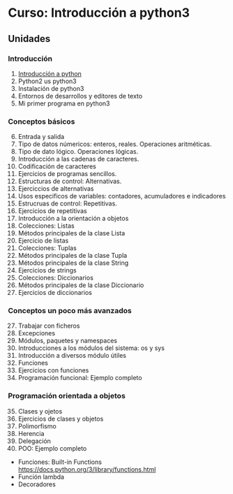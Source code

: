# Curso: Introducción a python3

## Unidades

### Introducción

1. [Introducción a python](u1)
2. Python2 us python3
3. Instalación de python3
4. Entornos de desarrollos y editores de texto
5. Mi primer programa en python3

### Conceptos básicos

6. Entrada y salida
7. Tipo de datos númericos: enteros, reales. Operaciones aritméticas.
8. Tipo de dato lógico. Operaciones lógicas.
9. Introducción a las cadenas de caracteres.
10. Codificación de caracteres
11. Ejercicios de programas sencillos.
12. Estructuras de control: Alternativas.
13. Ejerciccios de alternativas
14. Usos especificos de variables: contadores, acumuladores e indicadores
15. Estrucruas de control: Repetitivas.
16. Ejercicios de repetitivas
17. Introducción a la orientación a objetos
18. Colecciones: Listas
19. Métodos principales de la clase Lista
20. Ejercicio de listas
21. Colecciones: Tuplas
21. Métodos principales de la clase Tupla
22. Métodos principales de la clase String
23. Ejercicios de strings
24. Colecciones: Diccionarios
25. Métodos principales de la clase Diccionario
26. Ejercicios de diccionarios

### Conceptos un poco más avanzados

27. Trabajar con ficheros
28. Excepciones
29. Módulos, paquetes y namespaces
30. Introducciones a los módulos del sistema: os y sys
31. Introducción a diversos módulo útiles
32. Funciones
33. Ejercicios con funciones
34. Programación funcional: Ejemplo completo 

### Programación orientada a objetos

35. Clases y ojetos
36. Ejercicios de clases y objetos
37. Polimorfismo
38. Herencia
39. Delegación
40. POO: Ejemplo completo



* Funciones: Built-in Functions https://docs.python.org/3/library/functions.html
* Función lambda
* Decoradores